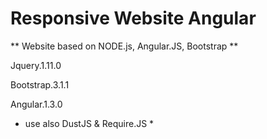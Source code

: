 # Responsive Website Angular

** Website based on NODE.js, Angular.JS, Bootstrap **

Jquery.1.11.0

Bootstrap.3.1.1

Angular.1.3.0

* use also DustJS & Require.JS *

